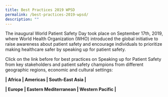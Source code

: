 ```yaml
---
title: Best Practices 2019 WPSD
permalink: /best-practices-2019-wpsd/
description: ""
---
```

The inaugural World Patient Safety Day took place on September 17th, 2019, where World Health Organization (WHO) introduced the global initiative to raise awareness about patient safety and encourage individuals to prioritize making healthcare safer by speaking up for patient safety.

Click on the link before for best practices on Speaking up for Patient Safety from key stakeholders and patient safety champions from    different geographic regions, economic and cultural settings:

**| Africa | Americas | South-East Asia |**
  
**| Europe | Eastern Mediterranean | Western Pacific |**